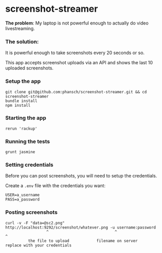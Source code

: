 screenshot-streamer
===================

**The problem**: My laptop is not powerful enough to actually do video livestreaming.

### The solution:
It is powerful enough to take screenshots every 20 seconds or so.

This app accepts screenshot uploads via an API and shows the last 10 uploaded screenshots.


### Setup the app

    git clone git@github.com:phansch/screenshot-streamer.git && cd screenshot-streamer
    bundle install
    npm install

### Starting the app

    rerun 'rackup'

### Running the tests

    grunt jasmine

### Setting credentials

Before you can post screenshots, you will need to setup the credentials.

Create a `.env` file with the credentials you want:

    USER=a_username
    PASS=a_password

### Posting screenshots

    curl -v -F "data=@sc2.png"  http://localhost:9292/screenshot/whatever.png -u username:password
                      ^                             ^                                     ^
              the file to upload            filename on server              replace with your credentials

